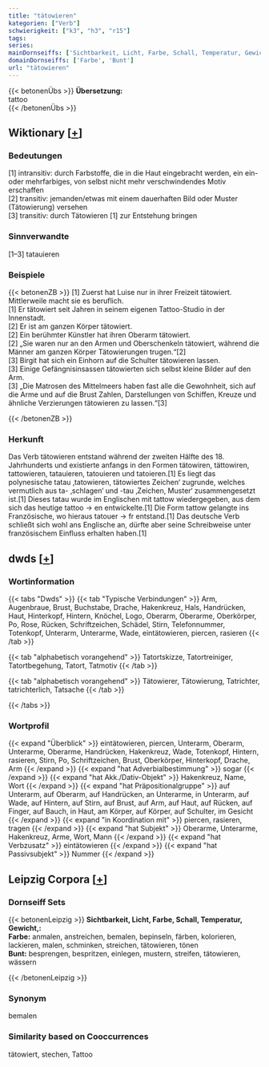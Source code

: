 ```yaml
---
title: "tätowieren"
kategorien: ["Verb"]
schwierigkeit: ["k3", "h3", "r15"]
tags:
series:
mainDornseiffs: ['Sichtbarkeit, Licht, Farbe, Schall, Temperatur, Gewicht,']
domainDornseiffs: ['Farbe', 'Bunt']
url: "tätowieren"
---
```


{{< betonenÜbs >}}
**Übersetzung:**  
tattoo  
{{< /betonenÜbs >}}

## Wiktionary [[+](https://de.wiktionary.org/wiki/tätowieren)]

### Bedeutungen
[1] intransitiv: durch Farbstoffe, die in die Haut eingebracht werden, ein ein- oder mehrfarbiges, von selbst nicht mehr verschwindendes Motiv erschaffen  
[2] transitiv: jemanden/etwas mit einem dauerhaften Bild oder Muster (Tätowierung) versehen  
[3] transitiv: durch Tätowieren [1] zur Entstehung bringen  

### Sinnverwandte
[1–3] tatauieren  

### Beispiele
{{< betonenZB >}}
[1] Zuerst hat Luise nur in ihrer Freizeit tätowiert. Mittlerweile macht sie es beruflich.  
[1] Er tätowiert seit Jahren in seinem eigenen Tattoo-Studio in der Innenstadt.  
[2] Er ist am ganzen Körper tätowiert.  
[2] Ein berühmter Künstler hat ihren Oberarm tätowiert.  
[2] „Sie waren nur an den Armen und Oberschenkeln tätowiert, während die Männer am ganzen Körper Tätowierungen trugen.“[2]  
[3] Birgit hat sich ein Einhorn auf die Schulter tätowieren lassen.  
[3] Einige Gefängnisinsassen tätowierten sich selbst kleine Bilder auf den Arm.  
[3] „Die Matrosen des Mittelmeers haben fast alle die Gewohnheit, sich auf die Arme und auf die Brust Zahlen, Darstellungen von Schiffen, Kreuze und ähnliche Verzierungen tätowieren zu lassen.“[3]  

{{< /betonenZB >}}
### Herkunft
Das Verb tätowieren entstand während der zweiten Hälfte des 18. Jahrhunderts und existierte anfangs in den Formen tätowiren, tättowiren, tattowieren, tatauieren, tatouieren und tatoieren.[1] Es liegt das polynesische tatau ‚tatowieren, tätowiertes Zeichen‘ zugrunde, welches vermutlich aus ta- ‚schlagen‘ und -tau ‚Zeichen, Muster‘ zusammengesetzt ist.[1] Dieses tatau wurde im Englischen mit tattow wiedergegeben, aus dem sich das heutige tattoo → en entwickelte.[1] Die Form tattow gelangte ins Französische, wo hieraus tatouer → fr entstand.[1] Das deutsche Verb schließt sich wohl ans Englische an, dürfte aber seine Schreibweise unter französischem Einfluss erhalten haben.[1]  



## dwds [[+](https://www.dwds.de/wb/tätowieren)]

### Wortinformation
{{< tabs "Dwds" >}}
{{< tab "Typische Verbindungen" >}}
Arm, Augenbraue, Brust, Buchstabe, Drache, Hakenkreuz, Hals, Handrücken, Haut, Hinterkopf, Hintern, Knöchel, Logo, Oberarm, Oberarme, Oberkörper, Po, Rose, Rücken, Schriftzeichen, Schädel, Stirn, Telefonnummer, Totenkopf, Unterarm, Unterarme, Wade, eintätowieren, piercen, rasieren
{{< /tab >}}

{{< tab "alphabetisch vorangehend" >}}
Tatortskizze, Tatortreiniger, Tatortbegehung, Tatort, Tatmotiv
{{< /tab >}}

{{< tab "alphabetisch vorangehend" >}}
Tätowierer, Tätowierung, Tatrichter, tatrichterlich, Tatsache
{{< /tab >}}

{{< /tabs >}}

### Wortprofil
{{< expand "Überblick" >}} eintätowieren, piercen, Unterarm, Oberarm, Unterarme, Oberarme, Handrücken, Hakenkreuz, Wade, Totenkopf, Hintern, rasieren, Stirn, Po, Schriftzeichen, Brust, Oberkörper, Hinterkopf, Drache, Arm {{< /expand >}}
{{< expand "hat Adverbialbestimmung" >}} sogar {{< /expand >}}
{{< expand "hat Akk./Dativ-Objekt" >}} Hakenkreuz, Name, Wort {{< /expand >}}
{{< expand "hat Präpositionalgruppe" >}} auf Unterarm, auf Oberarm, auf Handrücken, an Unterarme, in Unterarm, auf Wade, auf Hintern, auf Stirn, auf Brust, auf Arm, auf Haut, auf Rücken, auf Finger, auf Bauch, in Haut, am Körper, auf Körper, auf Schulter, im Gesicht {{< /expand >}}
{{< expand "in Koordination mit" >}} piercen, rasieren, tragen {{< /expand >}}
{{< expand "hat Subjekt" >}} Oberarme, Unterarme, Hakenkreuz, Arme, Wort, Mann {{< /expand >}}
{{< expand "hat Verbzusatz" >}} eintätowieren {{< /expand >}}
{{< expand "hat Passivsubjekt" >}} Nummer {{< /expand >}}

## Leipzig Corpora [[+](https://corpora.uni-leipzig.de/en/res?word=tätowieren&corpusId=deu_newscrawl-public_2018)]

### Dornseiff Sets
{{< betonenLeipzig >}}
**Sichtbarkeit, Licht, Farbe, Schall, Temperatur, Gewicht,:**  
**Farbe:** anmalen, anstreichen, bemalen, bepinseln, färben, kolorieren, lackieren, malen, schminken, streichen, tätowieren, tönen  
**Bunt:** besprengen, bespritzen, einlegen, mustern, streifen, tätowieren, wässern  

{{< /betonenLeipzig >}}

### Synonym
bemalen


### Similarity based on Cooccurrences
tätowiert, stechen, Tattoo

